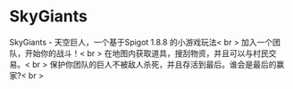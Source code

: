 # SkyGiants
SkyGiants - 天空巨人，一个基于Spigot 1.8.8 的小游戏玩法< br >
加入一个团队，开始你的战斗！< br >
在地图内获取道具，搜刮物资，并且可以与村民交易。< br >
保护你团队的巨人不被敌人杀死，并且存活到最后。谁会是最后的赢家?< br >
